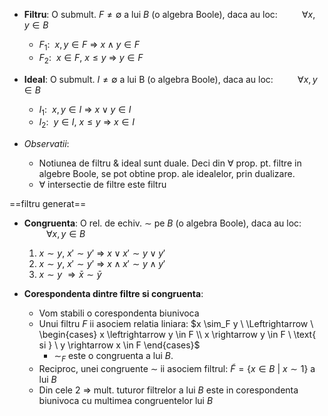 - **Filtru**: O submult. $F \ne \emptyset$ a lui $B$ (o algebra Boole), daca au loc: $\hspace{1cm} \forall x,y \in B$
	- $F_1: \ \ x,y \in F \ \Rightarrow \ x \land y \in F$
	- $F_2: \ \ x \in F, \ x \le y \ \Rightarrow \ y \in F$

- **Ideal**: O submult. $I \ne \emptyset$ a lui B (o algebra Boole), daca au loc: $\hspace{1cm} \forall x,y \in B$
	- $I_1: \ \ x,y \in I \ \Rightarrow \ x \lor y \in I$
	- $I_2: \ \ y \in I, \ x \le y \ \Rightarrow \ x \in I$

- *Observatii*: 
	- Notiunea de filtru & ideal sunt duale. 
	  Deci din $\forall$ prop. pt. filtre in algebre Boole, se pot obtine prop. ale idealelor, prin dualizare.
	- $\forall$ intersectie de filtre este filtru

==filtru generat==

- **Congruenta**: O rel. de echiv. $\sim$ pe $B$ (o algebra Boole), daca au loc: $\hspace{1cm} \forall x,y \in B$
	1. $x \sim y, \ x' \sim y' \ \Rightarrow \ x \lor x' \sim y \lor y'$
	2. $x \sim y, \ x' \sim y' \ \Rightarrow \ x \land x' \sim y \land y'$
	3. $x \sim y \ \Rightarrow \bar x \sim \bar y$

- **Corespondenta dintre filtre si congruenta**:
	- Vom stabili o corespondenta biunivoca
	- Unui filtru $F$ ii asociem relatia liniara: $x \sim_F y \ \Leftrightarrow \ \begin{cases} x \leftrightarrow y \in F \\ x \rightarrow y \in F \ \text{ si } \ y \rightarrow x \in F \end{cases}$
		- $\sim_F$ este o congruenta a lui $B$.
	- Reciproc, unei congruente $\sim$ ii asociem filtrul: $\tilde{F} = \{x \in B \ | \ x \sim 1\}$ a lui $B$
	- Din cele 2 $\Rightarrow$ mult. tuturor filtrelor a lui $B$ este in corespondenta biunivoca cu multimea congruentelor lui $B$

